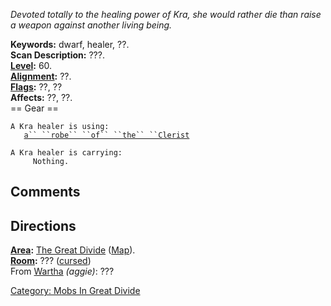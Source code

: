 *Devoted totally to the healing power of Kra, she would rather die than
raise a weapon against another living being.*

**Keywords:** dwarf, healer, ??.  
**Scan Description:** ???.  
**[Level](Level "wikilink"):** 60.  
**[Alignment](Alignment "wikilink"):** ??.  
**[Flags](:Category:_Mob_Types "wikilink"):** ??, ??  
**Affects:** ??, ??.  
== Gear ==

`A Kra healer is using:`  
<worn about body>`   `[`a`` ``robe`` ``of`` ``the`` ``Clerist`](Robe_Of_The_Clerist "wikilink")

`A Kra healer is carrying:`  
`     Nothing.`

## Comments

## Directions

**[Area](:Category:_Areas "wikilink"):** [The Great
Divide](:Category:_Great_Divide "wikilink")
([Map](Great_Divide_Map "wikilink")).  
**[Room](:Category:_Rooms "wikilink"):** ???
([cursed](Cursed_Rooms "wikilink"))  
From [Wartha](Wartha "wikilink") *(aggie)*: ???

[Category: Mobs In Great
Divide](Category:_Mobs_In_Great_Divide "wikilink")
